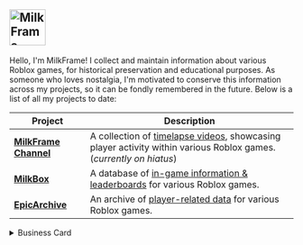 <h2><img src="https://github.com/user-attachments/assets/2617f0db-d782-4696-b81e-6f3d39f01bc2" height="64" title="MilkFrame" alt="MilkFrame"></h2>
Hello, I'm MilkFrame! I collect and maintain information about various Roblox games, for historical preservation and educational purposes. As someone who loves nostalgia, I'm motivated to conserve this information across my projects, so it can be fondly remembered in the future. Below is a list of all my projects to date:

| **Project** | **Description** |
| --- | --- |
| [**MilkFrame Channel**](https://www.youtube.com/@MilkFrame) | A collection of <ins>timelapse videos</ins>, showcasing player activity within various Roblox games.<br/>(_currently on hiatus_) |
| [**MilkBox**](https://github.com/MilkFrame/MilkBox) | A database of <ins>in-game information & leaderboards</ins> for various Roblox games. |
| [**EpicArchive**](https://github.com/MilkFrame/EpicArchive) | An archive of <ins>player-related data</ins> for various Roblox games. |

<details>
  <summary>Business Card</summary>
  <img src="https://github.com/user-attachments/assets/8288ebf4-b311-4dd3-b6bb-10b0944bcdb2" title="MilkFrame Card" alt="MilkFrame Card">
</details>
